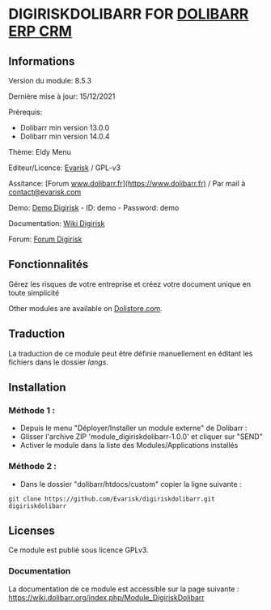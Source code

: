 # DIGIRISKDOLIBARR FOR [DOLIBARR ERP CRM](https://www.dolibarr.org)

## Informations

Version du module: 8.5.3

Dernière mise à jour: 15/12/2021

Prérequis:
* Dolibarr min version 13.0.0
* Dolibarr min version 14.0.4

Thème: Eldy Menu

Editeur/Licence: [Evarisk](https://www.evarisk.com) / GPL-v3

Assitance: [Forum www.dolibarr.fr](https://www.dolibarr.fr) / Par mail à contact@evarisk.com

Demo: [Demo Digirisk](https://www.demodoli.digirisk.com) - ID: demo - Password: demo

Documentation: [Wiki Digirisk](https://wiki.dolibarr.org/index.php/Module_DigiriskDolibarr)

Forum: [Forum Digirisk](https://www.dolibarr.fr/forum/t/module-digirisk-document-unique/37119)

## Fonctionnalités

Gérez les risques de votre entreprise et créez votre document unique en toute simplicité

Other modules are available on [Dolistore.com](https://www.dolistore.com).

## Traduction

La traduction de ce module peut être définie manuellement en éditant les fichiers dans le dossier *langs*.

## Installation

### Méthode 1 :

- Depuis le menu "Déployer/Installer un module externe" de Dolibarr : 
- Glisser l'archive ZIP 'module_digiriskdolibarr-1.0.0' et cliquer sur "SEND"
- Activer le module dans la liste des Modules/Applications installés

### Méthode 2 :

- Dans le dossier "dolibarr/htdocs/custom" copier la ligne suivante :
```
git clone https://github.com/Evarisk/digiriskdolibarr.git digiriskdolibarr
```

## Licenses

Ce module est publié sous licence GPLv3.

### Documentation

La documentation de ce module est accessible sur la page suivante :
https://wiki.dolibarr.org/index.php/Module_DigiriskDolibarr

